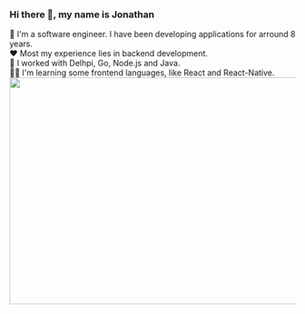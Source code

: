 ### Hi there 👋, my name is Jonathan
:8ball: I'm a software engineer. I have been developing applications for arround 8 years.<br/>
:hearts: Most my experience lies in backend development.<br/>
:jigsaw: I worked with Delhpi, Go, Node.js and Java.<br/>
:man_technologist: I'm learning some frontend languages, like React and React-Native.<br/>
<img src="https://user-images.githubusercontent.com/33349637/165320745-e4128d5e-1ef8-47ca-8f6c-adb4c6b7ec40.jpg" width="600" height="400" />
